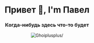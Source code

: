 <h1 align="center">
    Привет 👋, I'm Павел
</h1>

<h3 align="center">
    Когда-нибудь здесь что-то будет
</h3>

<p align="center"> 
    <img src=https://komarev.com/ghpvc/?username=Ghoiplusplus alt=Ghoiplusplus/> 
</p>